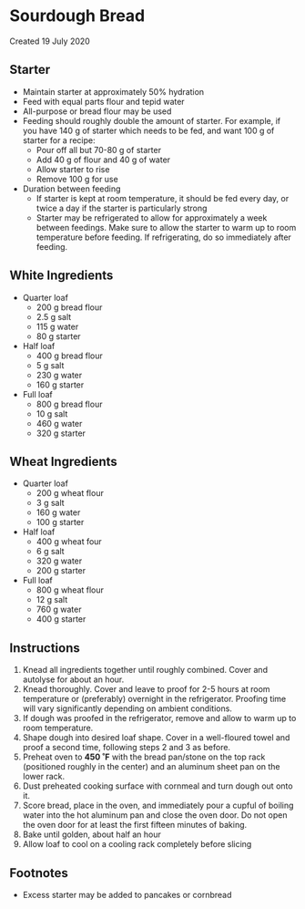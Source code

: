 # Sourdough Bread
Created 19 July 2020

## Starter
- Maintain starter at approximately 50% hydration
- Feed with equal parts flour and tepid water
- All-purpose or bread flour may be used
- Feeding should roughly double the amount of starter. For example, if you have 140 g of starter which needs to be fed, and want 100 g of starter for a recipe:
	- Pour off all but 70-80 g of starter
	- Add 40 g of flour and 40 g of water
	- Allow starter to rise
	- Remove 100 g for use
- Duration between feeding
	- If starter is kept at room temperature, it should be fed every day, or twice a day if the starter is particularly strong
	- Starter may be refrigerated to allow for approximately a week between feedings. Make sure to allow the starter to warm up to room temperature before feeding. If refrigerating, do so immediately after feeding.

## White Ingredients
- Quarter loaf
	- 200 g bread flour
	- 2.5 g salt
	- 115 g water
	- 80 g starter
- Half loaf
	- 400 g bread flour
	- 5 g salt
	- 230 g water
	- 160 g starter
- Full loaf
	- 800 g bread flour
	- 10 g salt
	- 460 g water
	- 320 g starter

## Wheat Ingredients
- Quarter loaf
	- 200 g wheat flour
	- 3 g salt
	- 160 g water
	- 100 g starter
- Half loaf
	- 400 g wheat four
	- 6 g salt
	- 320 g water
	- 200 g starter
- Full loaf
	- 800 g wheat flour
	- 12 g salt
	- 760 g water
	- 400 g starter

## Instructions
1. Knead all ingredients together until roughly combined. Cover and autolyse for about an hour.
2. Knead thoroughly. Cover and leave to proof for 2-5 hours at room temperature or (preferably) overnight in the refrigerator. Proofing time will vary significantly depending on ambient conditions.
3. If dough was proofed in the refrigerator, remove and allow to warm up to room temperature.
4. Shape dough into desired loaf shape. Cover in a well-floured towel and proof a second time, following steps 2 and 3 as before.
5. Preheat oven to **450 ˚F** with the bread pan/stone on the top rack (positioned roughly in the center) and an aluminum sheet pan on the lower rack.
6. Dust preheated cooking surface with cornmeal and turn dough out onto it.
7. Score bread, place in the oven, and immediately pour a cupful of boiling water into the hot aluminum pan and close the oven door. Do not open the oven door for at least the first fifteen minutes of baking.
8. Bake until golden, about half an hour
9. Allow loaf to cool on a cooling rack completely before slicing

## Footnotes
- Excess starter may be added to pancakes or cornbread
